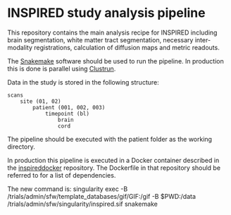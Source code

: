 # INSPIRED study analysis pipeline

This repository contains the main analysis recipe for INSPIRED including brain
segmentation, white matter tract segmentation, necessary inter-modality
registrations, calculation of diffusion maps and metric readouts.

The [Snakemake](https://snakemake.readthedocs.io/en/stable/) software should be
used to run the pipeline.  In production this is done is parallel using
[Clustrun](https://github.com/jstutters/clustrun).

Data in the study is stored in the following structure:

    scans
        site (01, 02)
            patient (001, 002, 003)
                timepoint (bl)
                    brain
                    cord

The pipeline should be executed with the patient folder as the working directory.

In production this pipeline is executed in a Docker container described in the
[inspireddocker](https://github.com/inspiredstudy/inspireddocker) repository.
The Dockerfile in that repository should be referred to for a list of
dependencies.

The new command is: singularity exec -B /trials/admin/sfw/template_databases/gif/GIF:/gif -B $PWD:/data /trials/admin/sfw/singularity/inspired.sif snakemake
